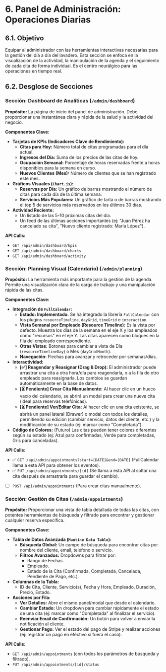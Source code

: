<!-- File: /docs/features/06-admin-panel-operations.md - v1.1 -->

# 6. Panel de Administración: Operaciones Diarias

## 6.1. Objetivo

Equipar al administrador con las herramientas interactivas necesarias para la gestión del día a día del lavadero. Esta sección se enfoca en la visualización de la actividad, la manipulación de la agenda y el seguimiento de cada cita de forma individual. Es el centro neurálgico para las operaciones en tiempo real.

## 6.2. Desglose de Secciones

### Sección: Dashboard de Analíticas (`/admin/dashboard`)

**Propósito:** La página de inicio del panel de administración. Debe proporcionar una instantánea clara y rápida de la salud y la actividad del negocio.

**Componentes Clave:**

- **Tarjetas de KPIs (Indicadores Clave de Rendimiento):**
  - **Citas para Hoy:** Número total de citas programadas para el día actual.
  - **Ingresos del Día:** Suma de los precios de las citas de hoy.
  - **Ocupación Semanal:** Porcentaje de horas reservadas frente a horas disponibles para la semana en curso.
  - **Nuevos Clientes (Mes):** Número de clientes que se han registrado este mes.
- **Gráficos Visuales (`Chart.js`):**
  - **Reservas por Día:** Un gráfico de barras mostrando el número de citas para cada día de la última semana.
  - **Servicios Más Populares:** Un gráfico de tarta o de barras mostrando el top 5 de servicios más reservados en los últimos 30 días.
- **Actividad Reciente:**
  - Un listado de las 5-10 próximas citas del día.
  - Un feed de las últimas acciones importantes (ej: "Juan Pérez ha cancelado su cita", "Nuevo cliente registrado: María López").

**API Calls:**

- `GET /api/admin/dashboard/kpis`
- `GET /api/admin/dashboard/charts`
- `GET /api/admin/dashboard/activity`

### Sección: Planning Visual (Calendario) (`/admin/planning`)

**Propósito:** La herramienta más importante para la gestión de la agenda. Permite una visualización clara de la carga de trabajo y una manipulación rápida de las citas.

**Componentes Clave:**

- **Integración de `FullCalendar`:**
  - **Estado: Implementado.** Se ha integrado la librería `FullCalendar` con los plugins `resourceTimeline`, `dayGrid`, `timeGrid` e `interaction`.
  - **Vista Semanal por Empleado (Resource Timeline):** Es la vista por defecto. Muestra los días de la semana en el eje X y los empleados como "recursos" en el eje Y. Las citas aparecen como bloques en la fila del empleado correspondiente.
  - **Otras Vistas:** Botones para cambiar a vista de Día (`resourceTimelineDay`) o Mes (`dayGridMonth`).
  - **Navegación:** Flechas para avanzar y retroceder por semanas/días.
- **Interactividad:**
  - **[✅] Reagendar y Reasignar (Drag & Drop):** El administrador puede arrastrar una cita a otra hora/día para reagendarla, o a la fila de otro empleado para reasignarla. Los cambios se guardan automáticamente en la base de datos.
  - **[⏳ Pendiente] Crear Cita Manualmente:** Al hacer clic en un hueco vacío del calendario, se abrirá un modal para crear una nueva cita (ideal para reservas telefónicas).
  - **[⏳ Pendiente] Ver/Editar Cita:** Al hacer clic en una cita existente, se abrirá un panel lateral (Drawer) o modal con todos los detalles, permitiendo su edición (cambiar servicio, datos del cliente, etc.) y la modificación de su estado (ej: marcar como "Completada").
- **Código de Colores:** (Futuro) Las citas pueden tener colores diferentes según su estado (ej: Azul para confirmadas, Verde para completadas, Gris para canceladas).

**API Calls:**

- ✅ `GET /api/admin/appointments?start=[DATE]&end=[DATE]` (FullCalendar llama a esta API para obtener los eventos).
- ✅ `PUT /api/admin/appointments/[id]` (Se llama a esta API al soltar una cita después de arrastrarla para guardar el cambio).
- [ ] `POST /api/admin/appointments` (Para crear citas manualmente).

### Sección: Gestión de Citas (`/admin/appointments`)

**Propósito:** Proporcionar una vista de tabla detallada de todas las citas, con potentes herramientas de búsqueda y filtrado para encontrar y gestionar cualquier reserva específica.

**Componentes Clave:**

- **Tabla de Datos Avanzada (`Mantine Data Table`):**
  - **Búsqueda Global:** Un campo de búsqueda para encontrar citas por nombre del cliente, email, teléfono o servicio.
  - **Filtros Avanzados:** Dropdowns para filtrar por:
    - Rango de Fechas.
    - Empleado.
    - Estado de la Cita (Confirmada, Completada, Cancelada, Pendiente de Pago, etc.).
- **Columnas de la Tabla:**
  - ID de Cita, Cliente, Servicio(s), Fecha y Hora, Empleado, Duración, Precio, Estado.
- **Acciones por Fila:**
  - **Ver Detalles:** Abre el mismo panel/modal que desde el calendario.
  - **Cambiar Estado:** Un dropdown para cambiar rápidamente el estado de una cita (ej: marcar como "Completada" al finalizar el servicio).
  - **Reenviar Email de Confirmación:** Un botón para volver a enviar la notificación al cliente.
  - **Gestionar Pago:** Ver el estado del pago de Stripe y realizar acciones (ej: registrar un pago en efectivo si fuera el caso).

**API Calls:**

- `GET /api/admin/appointments` (con todos los parámetros de búsqueda y filtrado).
- `PUT /api/admin/appointments/[id]/status`
